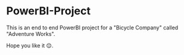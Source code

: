 # PowerBI-Project

This is an end to end PowerBI project for a "Bicycle Company" called "Adventure Works".

Hope you like it 😌.
